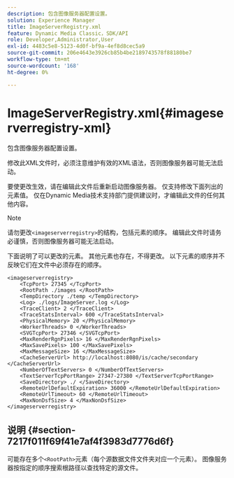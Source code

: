 ```yaml
---
description: 包含图像服务器配置设置。
solution: Experience Manager
title: ImageServerRegistry.xml
feature: Dynamic Media Classic，SDK/API
role: Developer,Administrator,User
exl-id: 4483c5e8-5123-4d0f-bf9a-4ef8d8cec5a9
source-git-commit: 206e4643e3926cb85b4be2189743578f88180be7
workflow-type: tm+mt
source-wordcount: '168'
ht-degree: 0%

---
```


# ImageServerRegistry.xml{#imageserverregistry-xml}

包含图像服务器配置设置。

修改此XML文件时，必须注意维护有效的XML语法，否则图像服务器可能无法启动。

要使更改生效，请在编辑此文件后重新启动图像服务器。 仅支持修改下面列出的元素值。 仅在Dynamic Media技术支持部门提供建议时，才编辑此文件的任何其他内容。

>[!NOTE]
>
>请勿更改`<imageserverregistry>`的结构，包括元素的顺序。 编辑此文件时请务必谨慎，否则图像服务器可能无法启动。

下面说明了可以更改的元素。 其他元素也存在，不得更改。 以下元素的顺序并不反映它们在文件中必须存在的顺序。

```
<imageserverregistry>
    <TcpPort> 27345 </TcpPort>    
    <RootPath ./images </RootPath>
    <TempDirectory ./temp </TempDirectory>
    <Log> ./logs/ImageServer.log </Log>
    <TraceClient> 2 </TraceClient>
    <TraceStatsInterval> 600 </TraceStatsInterval>
    <PhysicalMemory> 20 </PhysicalMemory>
    <WorkerThreads> 0 </WorkerThreads>
    <SVGTcpPort> 27346 </SVGTcpPort>
    <MaxRenderRgnPixels> 16 </MaxRenderRgnPixels>
    <MaxSavePixels> 100 </MaxSavePixels>
    <MaxMessageSize> 16 </MaxMessageSize>
    <CacheServerUrl> http://localhost:8080/is/cache/secondary </CacheServerUrl>
    <NumberOfTextServers> 0 </NumberOfTextServers>
    <TextServerTcpPortRange> 27347-27380 </TextServerTcpPortRange>
    <SaveDirectory> ./ </SaveDirectory>
    <RemoteUrlDefaultExpiration> 36000 </RemoteUrlDefaultExpiration>
    <RemoteUrlTimeout> 60 </RemoteUrlTimeout>
    <MaxNonDsfSize> 4 </MaxNonDsfSize>
</imageserverregistry>
```

## 说明 {#section-7217f011f69f41e7af4f3983d7776d6f}

可能存在多个`<RootPath>`元素（每个源数据文件文件夹对应一个元素）。 图像服务器按指定的顺序搜索根路径以查找特定的源文件。
